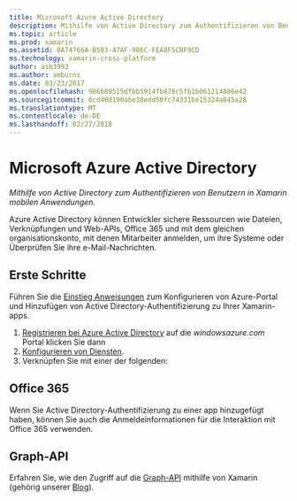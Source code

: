 ```yaml
---
title: Microsoft Azure Active Directory
description: Mithilfe von Active Directory zum Authentifizieren von Benutzern in Xamarin mobilen Anwendungen.
ms.topic: article
ms.prod: xamarin
ms.assetid: 0A74766A-B583-47AF-986C-FEA8F5CBF9CD
ms.technology: xamarin-cross-platform
author: asb3993
ms.author: amburns
ms.date: 03/23/2017
ms.openlocfilehash: 906b09515dfbb5914fb878c5fb1b061214806e42
ms.sourcegitcommit: 6cd40d190abe38edd50fc74331be15324a845a28
ms.translationtype: MT
ms.contentlocale: de-DE
ms.lasthandoff: 02/27/2018
---
```

# <a name="microsoft-azure-active-directory"></a>Microsoft Azure Active Directory

_Mithilfe von Active Directory zum Authentifizieren von Benutzern in Xamarin mobilen Anwendungen._


Azure Active Directory können Entwickler sichere Ressourcen wie Dateien, Verknüpfungen und Web-APIs, Office 365 und mit dem gleichen organisationskonto, mit denen Mitarbeiter anmelden, um ihre Systeme oder Überprüfen Sie ihre e-Mail-Nachrichten.

## <a name="getting-started"></a>Erste Schritte

Führen Sie die [Einstieg Anweisungen](~/cross-platform/data-cloud/active-directory/get-started/index.md) zum Konfigurieren von Azure-Portal und Hinzufügen von Active Directory-Authentifizierung zu Ihrer Xamarin-apps.

1. [Registrieren bei Azure Active Directory](~/cross-platform/data-cloud/active-directory/get-started/register.md) auf die *windowsazure.com* Portal klicken Sie dann
2. [Konfigurieren von Diensten](~/cross-platform/data-cloud/active-directory/get-started/configure.md).
3. Verknüpfen Sie mit einer der folgenden:

## <a name="office-365"></a>Office 365

Wenn Sie Active Directory-Authentifizierung zu einer app hinzugefügt haben, können Sie auch die Anmeldeinformationen für die Interaktion mit Office 365 verwenden.

## <a name="graph-api"></a>Graph-API

Erfahren Sie, wie den Zugriff auf die [Graph-API](~/cross-platform/data-cloud/active-directory/graph.md) mithilfe von Xamarin (gehörig unserer [Blog](http://blog.xamarin.com/authenticate-xamarin-mobile-apps-using-azure-active-directory/)).

